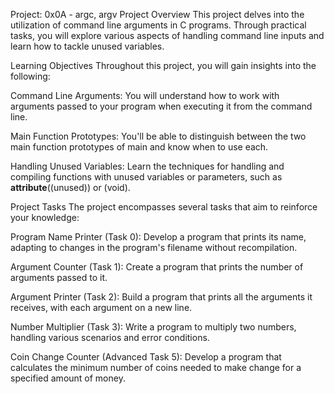 Project: 0x0A - argc, argv
Project Overview
This project delves into the utilization of command line arguments in C programs. Through practical tasks, you will explore various aspects of handling command line inputs and learn how to tackle unused variables.

Learning Objectives
Throughout this project, you will gain insights into the following:

Command Line Arguments: You will understand how to work with arguments passed to your program when executing it from the command line.

Main Function Prototypes: You'll be able to distinguish between the two main function prototypes of main and know when to use each.

Handling Unused Variables: Learn the techniques for handling and compiling functions with unused variables or parameters, such as __attribute__((unused)) or (void).

Project Tasks
The project encompasses several tasks that aim to reinforce your knowledge:

Program Name Printer (Task 0): Develop a program that prints its name, adapting to changes in the program's filename without recompilation.

Argument Counter (Task 1): Create a program that prints the number of arguments passed to it.

Argument Printer (Task 2): Build a program that prints all the arguments it receives, with each argument on a new line.

Number Multiplier (Task 3): Write a program to multiply two numbers, handling various scenarios and error conditions.

Coin Change Counter (Advanced Task 5): Develop a program that calculates the minimum number of coins needed to make change for a specified amount of money.
